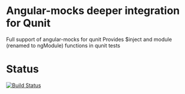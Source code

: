 Angular-mocks deeper integration for Qunit
===================

Full support of angular-mocks for qunit
Provides $inject and module (renamed to ngModule) functions in qunit tests

Status
===================
[![Build Status](https://travis-ci.org/PredatoryPlatanus/angular-mocks-qunit.png?branch=master)](https://travis-ci.org/PredatoryPlatanus/angular-mocks-qunit)
